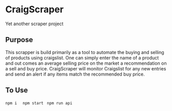 # CraigScraper
Yet another scraper project 

## Purpose
This scrapper is build primarily as a tool to automate the buying and selling of products using craigslist.
One can simply enter the name of a product and out comes an average selling price on the market a recommendation on a sell and buy 
price. CraigScraper will monitor Craigslist for any new entries and send an alert if any items match the recommended buy price.

## To Use
` npm i `
`  npm start`
 ` npm run api`
